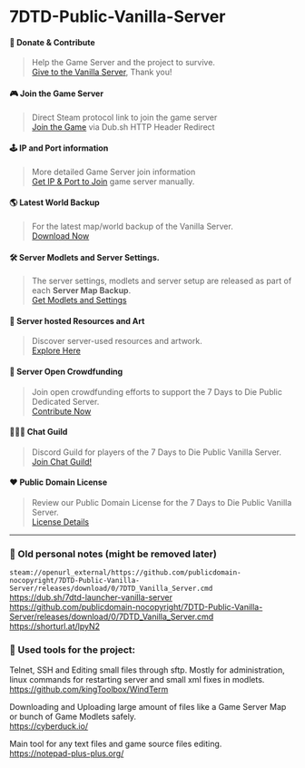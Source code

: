 # 7DTD-Public-Vanilla-Server

#### 💸 Donate & Contribute
> Help the Game Server and the project to survive.  
> [Give to the Vanilla Server](https://opencollective.com/7-days-to-die-public-server-wi/projects/7-days-to-die-public-dedicated/contribute/say-thank-you-70666/checkout?redirect=https://publicdomain-nocopyright.github.io/7DTD-Public-Vanilla-Server/splashscreen/Open-Collective-Post-Donation-Redirect-Handler.html?callback&tags=7DTD_in-game_Donate_Button), Thank you!

#### 🎮 Join the Game Server
> Direct Steam protocol link to join the game server   
 [Join the Game](https://dub.sh/7-Days-To-Die-Public-Server)
> via Dub.sh HTTP Header Redirect

#### 🕹️ IP and Port information
> More detailed Game Server join information  
> [Get IP & Port to Join](https://publicdomain-nocopyright.github.io/7DTD-Public-Vanilla-Server/get-join-information.html) game server manually.
#### 🌎 Latest World Backup
> For the latest map/world backup of the Vanilla Server.  
 [Download Now](https://github.com/publicdomain-nocopyright/7DTD-Vanilla-Public-Server-Map/releases)  

#### 🛠️ Server Modlets and Server Settings.
> The server settings, modlets and server setup are released as part of each **Server Map Backup**.  
> [Get Modlets and Settings](https://github.com/publicdomain-nocopyright/7DTD-Vanilla-Public-Server-Map/releases)

#### 🎨 Server hosted Resources and Art
> Discover server-used resources and artwork.  
> [Explore Here](https://github.com/publicdomain-nocopyright/7DTD-Public-Vanilla-Server/releases)

#### 👤 Server Open Crowdfunding
> Join open crowdfunding efforts to support the 7 Days to Die Public Dedicated Server.  
> [Contribute Now](https://opencollective.com/7-days-to-die-public-server-wi/projects/7-days-to-die-public-dedicated)

#### 🙋🏻‍♂️ Chat Guild
> Discord Guild for players of the 7 Days to Die Public Vanilla Server.  
> [Join Chat Guild!](https://discord.com/invite/uJxahJdzzS)

#### ❤️ Public Domain License
> Review our Public Domain License for the 7 Days to Die Public Vanilla Server.  
> [License Details](https://github.com/publicdomain-nocopyright/7DTD-Public-Vanilla-Server/blob/main/LICENSE)


---

### 📝 Old personal notes (might be removed later)
`steam://openurl_external/https://github.com/publicdomain-nocopyright/7DTD-Public-Vanilla-Server/releases/download/0/7DTD_Vanilla_Server.cmd`  
https://dub.sh/7dtd-launcher-vanilla-server  
https://github.com/publicdomain-nocopyright/7DTD-Public-Vanilla-Server/releases/download/0/7DTD_Vanilla_Server.cmd  
https://shorturl.at/lpyN2  

### 💼 Used tools for the project:   
Telnet, SSH and Editing small files through sftp. Mostly for administration, linux commands for restarting server and small xml fixes in modlets. 
https://github.com/kingToolbox/WindTerm

Downloading and Uploading large amount of files like a Game Server Map or bunch of Game Modlets safely.  
https://cyberduck.io/

Main tool for any text files and game source files editing.  
https://notepad-plus-plus.org/
